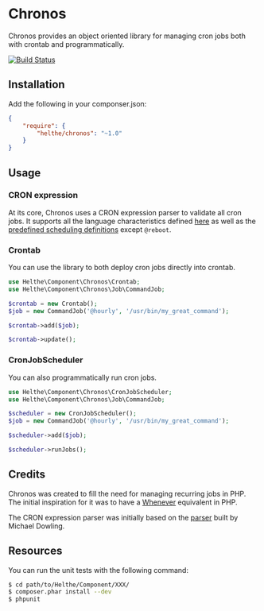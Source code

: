 # Chronos

Chronos provides an object oriented library for managing cron jobs both with crontab and programmatically.

[![Build Status](https://secure.travis-ci.org/helthe/Chronos.png?branch=master)](http://travis-ci.org/helthe/Chronos)

## Installation

Add the following in your componser.json:

```json
{
    "require": {
        "helthe/chronos": "~1.0"
    }
}
```

## Usage

### CRON expression

At its core, Chronos uses a CRON expression parser to validate all cron jobs. It supports all the language
characteristics defined [here](http://en.wikipedia.org/wiki/Cron#CRON_expression) as well as the
[predefined scheduling definitions](http://en.wikipedia.org/wiki/Cron#Predefined_scheduling_definitions) except `@reboot`.

### Crontab

You can use the library to both deploy cron jobs directly into crontab.

```php
use Helthe\Component\Chronos\Crontab;
use Helthe\Component\Chronos\Job\CommandJob;

$crontab = new Crontab();
$job = new CommandJob('@hourly', '/usr/bin/my_great_command');

$crontab->add($job);

$crontab->update();
```

### CronJobScheduler

You can also programmatically run cron jobs.

```php
use Helthe\Component\Chronos\CronJobScheduler;
use Helthe\Component\Chronos\Job\CommandJob;

$scheduler = new CronJobScheduler();
$job = new CommandJob('@hourly', '/usr/bin/my_great_command');

$scheduler->add($job);

$scheduler->runJobs();
```

## Credits

Chronos was created to fill the need for managing recurring jobs in PHP. The initial inspiration for it was to
have a [Whenever](https://github.com/javan/whenever) equivalent in PHP.

The CRON expression parser was initially based on the [parser](https://github.com/mtdowling/cron-expression)
built by Michael Dowling.

## Resources

You can run the unit tests with the following command:

```bash
$ cd path/to/Helthe/Component/XXX/
$ composer.phar install --dev
$ phpunit
```
